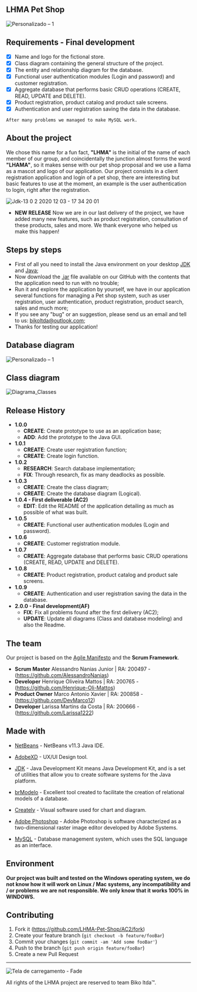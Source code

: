 ## LHMA Pet Shop

![Personalizado – 1](https://user-images.githubusercontent.com/63882166/101086639-ed22ac00-358f-11eb-8b56-dc31841c2311.png)

## Requirements - Final development

- [x] Name and logo for the fictional store. 
- [x] Class diagram containing the general structure of the project.
- [x] The entity and relationship diagram for the database.
- [x] Functional user authentication modules (Login and password) and customer registration.
- [x] Aggregate database that performs basic CRUD operations (CREATE, READ, UPDATE and DELETE).
- [x] Product registration, product catalog and product sale screens.
- [x] Authentication and user registration saving the data in the database.

```
After many problems we managed to make MySQL work.
```

## About the project

We chose this name for a fun fact, <b>"LHMA"</b> is the initial of the name of each member of our group, and coincidentally the junction almost forms the word <b>"LHAMA"</b>, so it makes sense with our pet shop proposal and we use a llama as a mascot and logo of our application.
Our project consists in a client registration application and login of a pet shop, there are interesting but basic features to use at the moment, an example is the user authentication to login, right after the registration.

![Jdk-13 0 2 2020 12 03 - 17 34 20 01](https://user-images.githubusercontent.com/63882166/101085814-bd26d900-358e-11eb-8550-15241fcfbe08.gif)

* **NEW RELEASE**
Now we are in our last delivery of the project, we have added many new features, such as product registration, consultation of these products, sales and more. We thank everyone who helped us make this happen!

## Steps by steps

* First of all you need to install the Java environment on your desktop [JDK](https://www.oracle.com/br/java/technologies/javase/javase-jdk8-downloads.html) and [Java](https://www.java.com/pt-BR/);
* Now download the [.jar](https://github.com/LHMA-Pet-Shop/AC2/tree/main/dist) file available on our GitHub with the contents that the application need to run with no trouble;
* Run it and explore the application by yourself, we have in our application several functions for managing a Pet shop system, such as user registration, user authentication, product registration, product search, sales and much more;
* If you see any "bug" or an suggestion, please send us an email and tell to us: bikoltda@outlook.com;
* Thanks for testing our application!

## Database diagram

![Personalizado – 1](https://user-images.githubusercontent.com/63882166/101091578-1a268d00-3597-11eb-88d9-0bd3cbf777e1.png)

## Class diagram

![Diagrama_Classes](https://user-images.githubusercontent.com/63882166/97509830-15503700-1962-11eb-8885-e1834070925a.png)

## Release History

* <b>1.0.0</b>
    * **CREATE**: Create prototype to use as an application base;
    * **ADD**: Add the prototype to the Java GUI.
* <b>1.0.1</b>
    * **CREATE**: Create user registration function;
    * **CREATE**: Create login function.
* <b>1.0.2</b>
    * **RESEARCH**: Search database implementation;
    * **FIX**: Through research, fix as many deadlocks as possible.
* <b>1.0.3</b>
    * **CREATE**: Create the class diagram;
    * **CREATE**: Create the database diagram (Logical).
* <b>1.0.4 - First deliverable (AC2)</b>
    * **EDIT**: Edit the README of the application detailing as much as possible of what was built.
* <b>1.0.5</b>
    * **CREATE**: Functional user authentication modules (Login and password).
* <b>1.0.6</b>
    * **CREATE**: Customer registration module.
* <b>1.0.7</b>
     * **CREATE**: Aggregate database that performs basic CRUD operations (CREATE, READ, UPDATE and DELETE).
* <b>1.0.8</b>     
     * **CREATE**: Product registration, product catalog and product sale screens.
* <b>1.0.9</b>       
     * **CREATE**: Authentication and user registration saving the data in the database.
 * <b>2.0.0 - Final development(AF)</b>
     * **FIX**: Fix all problems found after the first delivery (AC2);
     * **UPDATE**: Update all diagrams (Class and database modeling) and also the Readme.

## The team

Our project is based on the [Agile Manifesto](https://agilemanifesto.org) and the <b>Scrum Framework</b>.

* <b>Scrum Master</b> Alessandro Nanias Junior | RA: 200497 - (https://github.com/AlessandroNanias)
* <b>Developer</b> Henrique Oliveira Mattos    | RA: 200765 - (https://github.com/Henrique-Oli-Mattos)
* <b>Product Owner</b> Marco Antonio Xavier    | RA: 200858 - (https://github.com/DevMarco12)
* <b>Developer</b> Larissa Martins da Costa    | RA: 200666 - (https://github.com/Larissa1222)

## Made with
* [NetBeans](https://netbeans.org/) - NetBeans v11.3 Java IDE.
* [AdobeXD](https://www.adobe.com/br/products/xd.html) - UX/UI Design tool.
* [JDK](https://www.oracle.com/br/java/technologies/javase/javase-jdk8-downloads.html) - Java Development Kit means Java Development Kit, and is a set of utilities that allow you to create software systems for the Java platform.

* [brModelo](https://sourceforge.net/projects/brmodelo/) - Excellent tool created to facilitate the creation of relational models of a database.
* [Creately](https://creately.com/) - Visual software used for chart and diagram.
* [Adobe Photoshop](https://www.adobe.com/br/products/photoshop.html) - Adobe Photoshop is software characterized as a two-dimensional raster image editor developed by Adobe Systems.
* [MySQL](https://www.mysql.com) - Database management system, which uses the SQL language as an interface.

## Environment

<b>Our project was built and tested on the Windows operating system, we do not know how it will work on Linux / Mac systems, any incompatibility and / or problems we are not responsible. We only know that it works 100% in WINDOWS.</b>
   
## Contributing

1. Fork it (<https://github.com/LHMA-Pet-Shop/AC2/fork>)
2. Create your feature branch (`git checkout -b feature/fooBar`)
3. Commit your changes (`git commit -am 'Add some fooBar'`)
4. Push to the branch (`git push origin feature/fooBar`)
5. Create a new Pull Request

---------------------------------------------------------------------------------------------------------------------------------------------------------------------------------

![Tela de carregamento - Fade](https://user-images.githubusercontent.com/63882166/99312635-17a90100-283d-11eb-9252-dbceeafc26db.png)

All rights of the LHMA project are reserved to team Biko ltda™.
